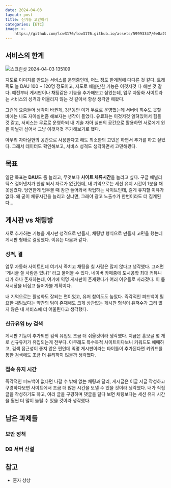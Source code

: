 ```yaml
---
date: 2024-04-03
layout: post
title: 신기능 고안하기
categories: [ETC]
image: >-
    https://github.com/lcw3176/lcw3176.github.io/assets/59993347/0e8a2075-f21c-404f-b359-725fbd2c3aeb
---
```


## 서비스의 한계

![스크린샷 2024-04-03 135109](https://github.com/lcw3176/lcw3176.github.io/assets/59993347/e3c309cc-3094-4358-9317-eb88ffd61f72)


지도로 이미지를 만드는 서비스를 운영중인데, 어느 정도 한계점에 다다른 것 같다.
트래픽도 늘 DAU 100 ~ 120명 정도이고, 지도로 해볼만한 기능은 이것저것 다 해본 것 같다.
예전부터 게시판이나 채팅같은 기능을 추가해보고 싶었는데, 
업무 자동화 사이트라는 서비스의 성격과 어울리지 않는 것 같아서 항상 생각만 해왔다.

그런데 요즘들어 생각이 바뀐게, 
3년동안 이거 무료로 운영했는데 서버비 회수도 못할 바에는 나도 자아실현좀 해보자는 생각이 들었다.
유료화는 이것저것 얽혀있어서 힘들 것 같고, 서비스는 무료로 운영하되 내 기술 자아 실현의 공간으로 활용하면 
서로에게 윈윈 아닐까 싶어서 그냥 이것저것 추가해보기로 했다.

아무리 자아실현의 공간으로 사용한다고 해도 최소한의 고민은 하면서 추가를 하고 싶었다. 
그래서 데이터도 확인해보고, 서비스 성격도 생각하면서 고민해봤다.

## 목표

일단 목표는 **DAU**도 좀 늘리고, 무엇보다 **사이트 체류시간**을 늘리고 싶다.
구글 애널리틱스 걷어낸지가 한참 되서 자료가 없긴한데, 내 기억으로는 세션 유지 시간이 1분을 채 못넘겼다. 
당연한게 업무볼 때 잠깐 들어와서 작업하는 사이트인데, 길게 유지할 이유가 없다.
왜 굳이 체류시간을 늘리고 싶냐면, 그래야 광고 노출수가 한번이라도 더 집계된다...

## 게시판 vs 채팅방

새로 추가하는 기능을 게시판 성격으로 만들지, 채팅방 형식으로 만들지 고민을 했는데 
게시판 형태로 결정했다. 이유는 다음과 같다.

### 성격, 결

업무 자동화 사이트인데 여기서 죽치고 채팅을 칠 사람은 많지 않다고 생각했다.
그러면 '게시글 쓸 사람은 있냐?' 라고 물어볼 수 있다.
네이버 카페중에 도시공학 최대 커뮤니티가 하나 존재하는데, 여기에 익명 게시판이 존재했다가 여러 이유들로 사라졌다. 이 틈새시장을 비집고 들어가볼 계획이다.

내 기억으로는 활성화도 잘되는 편이었고, 유저 참여도도 높았다. 
즉각적인 피드백이 필요한 채팅보다는 약간의 텀이 존재해도 크게 상관없는 게시판 형식이 유저수가 그리 많지 않은 내 서비스에 더 어울린다고 생각했다.

### 신규유입 by 검색

게시판 기능이 추가되면 검색 유입도 조금 더 쉬울것이라 생각했다. 지금은 홍보글 몇 개로 신규유저가 유입되는게 전부다. 아무래도 특수목적 사이트이다보니 키워드도 애매하고, 검색 접근성이 좋지 않은 편인데 익명 게시판이라는 타이틀이 추가된다면 키워드를 통한 검색에도 조금 더 유리하지 않을까 생각했다.

### 접속 유지 시간

즉각적인 피드백이 없다면 나갈 수 밖에 없는 채팅과 달리, 게시글은 이글 저글 작성하고 구경하다보면 사이트에서 조금 더 많은 시간을 보낼 수 있을 것이라 생각했다. 내가 직접 글을 작성하기도 하고, 여러 글을 구경하며 댓글을 달다 보면 채팅보다는 세션 유지 시간을 훨씬 더 많이 늘릴 수 있을 것이라 생각했다.


## 남은 과제들

### 보안 정책

### DB 서버 신설


## 참고

- 혼자 상상